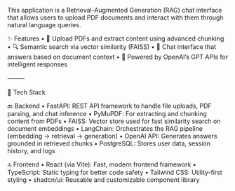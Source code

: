This application is a Retrieval-Augmented Generation (RAG) chat interface that allows users to upload PDF documents and interact with them through natural language queries.

✨ Features
	•	📄 Upload PDFs and extract content using advanced chunking
	•	🔍 Semantic search via vector similarity (FAISS)
	•	🤖 Chat interface that answers based on document context
	•	🧠 Powered by OpenAI’s GPT APIs for intelligent responses

⸻

🧰 Tech Stack

🔙 Backend
	•	FastAPI: REST API framework to handle file uploads, PDF parsing, and chat inference
	•	PyMuPDF: For extracting and chunking content from PDFs
	•	FAISS: Vector store used for fast similarity search on document embeddings
	•	LangChain: Orchestrates the RAG pipeline (embedding → retrieval → generation)
	•	OpenAI API: Generates answers grounded in retrieved chunks
	•	PostgreSQL: Stores user data, session history, and logs

🔝 Frontend
	•	React (via Vite): Fast, modern frontend framework
	•	TypeScript: Static typing for better code safety
	•	Tailwind CSS: Utility-first styling
	•	shadcn/ui: Reusable and customizable component library

